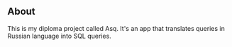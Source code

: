 ## About

This is my diploma project called Asq. It's an app that translates queries in Russian language into SQL queries.
